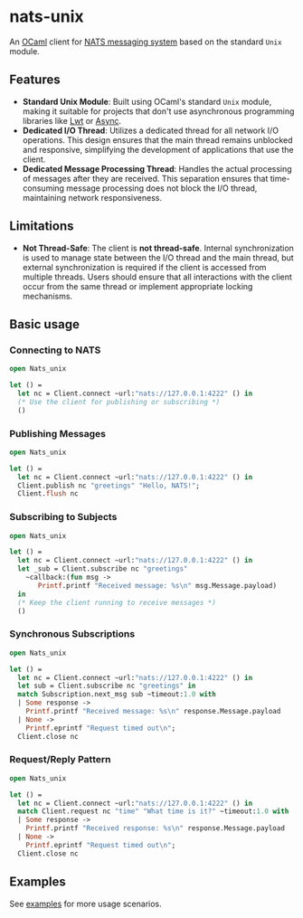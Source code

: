 # nats-unix

An [OCaml](https://ocaml.org/) client for [NATS messaging system](https://nats.io) based on the standard `Unix` module.

## Features

- **Standard Unix Module**: Built using OCaml's standard `Unix` module, making it suitable for projects that don't use asynchronous programming libraries like [Lwt](https://github.com/ocsigen/lwt) or [Async](https://github.com/janestreet/async).
- **Dedicated I/O Thread**: Utilizes a dedicated thread for all network I/O operations.  This design ensures that the main thread remains unblocked and responsive, simplifying the development of applications that use the client.
- **Dedicated Message Processing Thread**: Handles the actual processing of messages after they are received.  This separation ensures that time-consuming message processing does not block the I/O thread, maintaining network responsiveness.

## Limitations

- **Not Thread-Safe**: The client is **not thread-safe**.  Internal synchronization is used to manage state between the I/O thread and the main thread, but external synchronization is required if the client is accessed from multiple threads.  Users should ensure that all interactions with the client occur from the same thread or implement appropriate locking mechanisms.

## Basic usage

### Connecting to NATS

```ocaml
open Nats_unix

let () =
  let nc = Client.connect ~url:"nats://127.0.0.1:4222" () in
  (* Use the client for publishing or subscribing *)
  ()
```

### Publishing Messages

```ocaml
open Nats_unix

let () =
  let nc = Client.connect ~url:"nats://127.0.0.1:4222" () in
  Client.publish nc "greetings" "Hello, NATS!";
  Client.flush nc
```

### Subscribing to Subjects

```ocaml
open Nats_unix

let () =
  let nc = Client.connect ~url:"nats://127.0.0.1:4222" () in
  let _sub = Client.subscribe nc "greetings"
    ~callback:(fun msg ->
       Printf.printf "Received message: %s\n" msg.Message.payload)
  in
  (* Keep the client running to receive messages *)
  ()
```

### Synchronous Subscriptions

```ocaml
open Nats_unix

let () =
  let nc = Client.connect ~url:"nats://127.0.0.1:4222" () in
  let sub = Client.subscribe nc "greetings" in
  match Subscription.next_msg sub ~timeout:1.0 with
  | Some response ->
    Printf.printf "Received message: %s\n" response.Message.payload
  | None ->
    Printf.eprintf "Request timed out\n";
  Client.close nc
```

### Request/Reply Pattern

```ocaml
open Nats_unix

let () =
  let nc = Client.connect ~url:"nats://127.0.0.1:4222" () in
  match Client.request nc "time" "What time is it?" ~timeout:1.0 with
  | Some response ->
    Printf.printf "Received response: %s\n" response.Message.payload
  | None ->
    Printf.eprintf "Request timed out\n";
  Client.close nc
```

## Examples

See [examples](../examples/nats_unix) for more usage scenarios.
